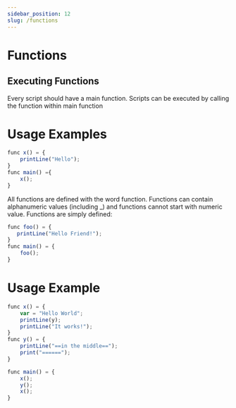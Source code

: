 ```yaml
---
sidebar_position: 12
slug: /functions
---
```


# Functions

## Executing Functions
Every script should have a main function.
Scripts can be executed by calling the function within main function

# Usage Examples

```jsx
func x() = { 
    printLine("Hello"); 
}
func main() ={
    x();
}
```

All functions are defined with the word function. Functions can contain alphanumeric values (including _) and functions cannot start with numeric value. Functions are simply defined:

```jsx
func foo() = {
   printLine("Hello Friend!");
}
func main() = {
    foo();
}
```

# Usage Example

```jsx
func x() = {
    var = "Hello World";
    printLine(y);
    printLine("It works!");
}
func y() = {
    printLine("==in the middle==");
    print("======");
}

func main() = {
    x();
    y();
    x();
}
```